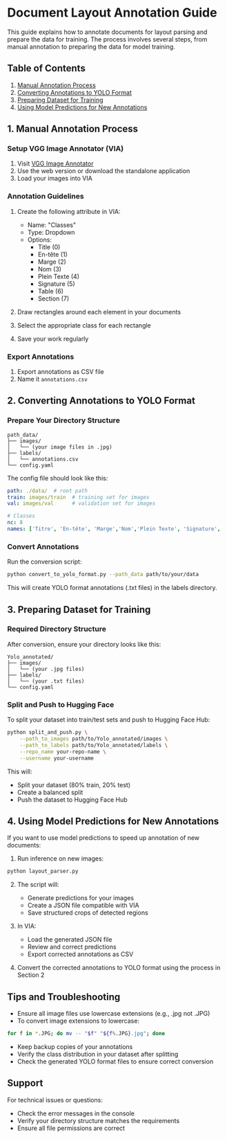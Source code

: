 # Document Layout Annotation Guide

This guide explains how to annotate documents for layout parsing and prepare the data for training. The process involves several steps, from manual annotation to preparing the data for model training.

## Table of Contents
1. [Manual Annotation Process](#1-manual-annotation-process)
2. [Converting Annotations to YOLO Format](#2-converting-annotations-to-yolo-format)
3. [Preparing Dataset for Training](#3-preparing-dataset-for-training)
4. [Using Model Predictions for New Annotations](#4-using-model-predictions-for-new-annotations)

## 1. Manual Annotation Process

### Setup VGG Image Annotator (VIA)
1. Visit [VGG Image Annotator](https://www.robots.ox.ac.uk/~vgg/software/via/)
2. Use the web version or download the standalone application
3. Load your images into VIA

### Annotation Guidelines
1. Create the following attribute in VIA:
   - Name: "Classes"
   - Type: Dropdown
   - Options:
     - Title (0)
     - En-tête (1)
     - Marge (2)
     - Nom (3)
     - Plein Texte (4)
     - Signature (5)
     - Table (6)
     - Section (7)

2. Draw rectangles around each element in your documents
3. Select the appropriate class for each rectangle
4. Save your work regularly

### Export Annotations
1. Export annotations as CSV file
2. Name it `annotations.csv`

## 2. Converting Annotations to YOLO Format

### Prepare Your Directory Structure
```
path_data/
├── images/
│   └── (your image files in .jpg)
├── labels/
│   └── annotations.csv
└── config.yaml
```

The config file should look like this:
```yaml
path: ./data/  # root path
train: images/train  # training set for images
val: images/val      # validation set for images

# Classes
nc: 8
names: ['Titre', 'En-tête', 'Marge','Nom','Plein Texte', 'Signature', 'Table', 'Section']

```

### Convert Annotations
Run the conversion script:
```bash
python convert_to_yolo_format.py --path_data path/to/your/data
```

This will create YOLO format annotations (.txt files) in the labels directory.

## 3. Preparing Dataset for Training

### Required Directory Structure
After conversion, ensure your directory looks like this:
```
Yolo_annotated/
├── images/
│   └── (your .jpg files)
├── labels/
│   └── (your .txt files)
└── config.yaml
```

### Split and Push to Hugging Face
To split your dataset into train/test sets and push to Hugging Face Hub:

```bash
python split_and_push.py \
    --path_to_images path/to/Yolo_annotated/images \
    --path_to_labels path/to/Yolo_annotated/labels \
    --repo_name your-repo-name \
    --username your-username
```

This will:
- Split your dataset (80% train, 20% test)
- Create a balanced split
- Push the dataset to Hugging Face Hub

## 4. Using Model Predictions for New Annotations

If you want to use model predictions to speed up annotation of new documents:

1. Run inference on new images:
```bash
python layout_parser.py
```

2. The script will:
   - Generate predictions for your images
   - Create a JSON file compatible with VIA
   - Save structured crops of detected regions

3. In VIA:
   - Load the generated JSON file
   - Review and correct predictions
   - Export corrected annotations as CSV

4. Convert the corrected annotations to YOLO format using the process in Section 2

## Tips and Troubleshooting

- Ensure all image files use lowercase extensions (e.g., .jpg not .JPG)
- To convert image extensions to lowercase:
```bash
for f in *.JPG; do mv -- "$f" "${f%.JPG}.jpg"; done
```
- Keep backup copies of your annotations
- Verify the class distribution in your dataset after splitting
- Check the generated YOLO format files to ensure correct conversion

## Support

For technical issues or questions:
- Check the error messages in the console
- Verify your directory structure matches the requirements
- Ensure all file permissions are correct
